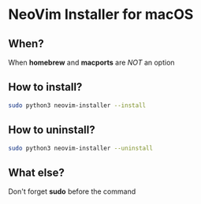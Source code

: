 # NeoVim Installer for macOS

## When?
When **homebrew** and **macports** are *NOT* an option

## How to install?
```bash
sudo python3 neovim-installer --install
```
## How to uninstall?
```bash
sudo python3 neovim-installer --uninstall
```

## What else?
Don't forget **sudo** before the command
